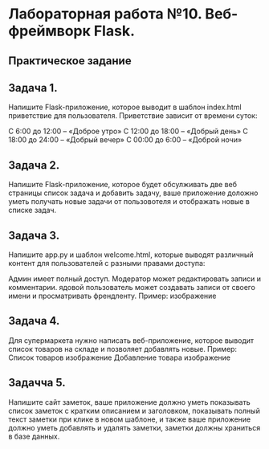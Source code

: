 # Лабораторная работа №10. Веб-фреймворк Flask.

## Практическое задание

## Задача 1.
Напишите Flask-приложение, которое выводит в шаблон index.html приветствие для пользователя. Приветствие зависит от времени суток:

С 6:00 до 12:00 – «Доброе утро»
С 12:00 до 18:00 – «Добрый день»
С 18:00 до 24:00 – «Добрый вечер»
С 00:00 до 6:00 – «Доброй ночи»

## Задача 2.
Напишите Flask-приложение, которое будет обсулживать две веб страницы список задача и добавить задачу, ваше приложение доложно уметь получать новые задачи от пользовотеля и отображать новые в списке задач.

## Задача 3.
Напишите app.py и шаблон welcome.html, которые выводят различный контент для пользователей с разными правами доступа:

Админ имеет полный доступ.
Модератор может редактировать записи и комментарии.
ядовой пользователь может создавать записи от своего имени и просматривать френдленту.
Пример: изображение

## Задача 4.
Для супермаркета нужно написать веб-приложение, которое выводит список товаров на складе и позволяет добавлять новые.
Пример:
Список товаров изображение Добавление товара
изображение

## Задачча 5.
Напишите сайт заметок, ваше приложение должно уметь показывать список заметок с кратким описанием и заголовком, показывать полный текст заметки при клике в новом шаблоне, и также ваше приложение должно уметь добавлять и удалять заметки, заметки должны храниться в базе данных.
